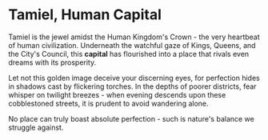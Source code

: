 # Tamiel, Human Capital

Tamiel is the jewel amidst the Human Kingdom's Crown - the very heartbeat of human civilization. Underneath the watchful gaze of Kings, Queens, and the City's Council, this **capital** has flourished into a place that rivals even dreams with its prosperity.

Let not this golden image deceive your discerning eyes, for perfection hides in shadows cast by flickering torches. In the depths of poorer districts, fear whisper on twilight breezes - when evening descends upon these cobblestoned streets, it is prudent to avoid wandering alone.

No place can truly boast absolute perfection - such is nature's balance we struggle against.
